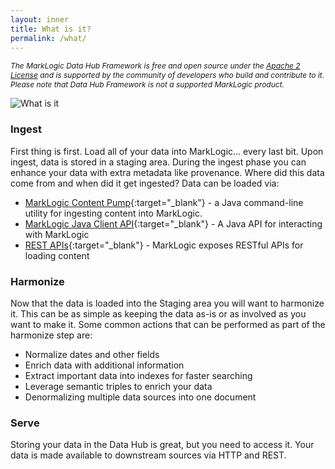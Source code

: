 ```yaml
---
layout: inner
title: What is it?
permalink: /what/
---
```


<p style="font-style: italic; font-size:12px;">The MarkLogic Data Hub Framework is free and open source under the <a href="https://github.com/marklogic-community/marklogic-data-hub/blob/1.0-master/LICENSE">Apache 2 License</a> and is supported by the community of developers who build and contribute to it. Please note that Data Hub Framework is not a supported MarkLogic product.</p>

![What is it](//raw.githubusercontent.com/marklogic-community/marklogic-data-hub/design/images/what-is-marklogic-data-hub-gray.png)

<div class="section" markdown="1">

### Ingest
First thing is first. Load all of your data into MarkLogic... every last bit. Upon ingest, data is stored in a staging area. During the ingest phase you can enhance your data with extra metadata like provenance. Where did this data come from and when did it get ingested? Data can be loaded via:

- [MarkLogic Content Pump](https://docs.marklogic.com/guide/mlcp){:target="_blank"} - a Java command-line utility for ingesting content into MarkLogic.
- [MarkLogic Java Client API](https://github.com/marklogic-community/java-client-api){:target="_blank"} - A Java API for interacting with MarkLogic
- [REST APIs](https://docs.marklogic.com/guide/rest-dev/documents#id_11953){:target="_blank"} - MarkLogic exposes RESTful APIs for loading content

</div>

<div class="section" markdown="1">

### Harmonize
Now that the data is loaded into the Staging area you will want to harmonize it. This can be as simple as keeping the data as-is or as involved as you want to make it. Some common actions that can be performed as part of the harmonize step are:

- Normalize dates and other fields
- Enrich data with additional information
- Extract important data into indexes for faster searching
- Leverage semantic triples to enrich your data
- Denormalizing multiple data sources into one document

</div>

<div class="section" markdown="1">

### Serve
Storing your data in the Data Hub is great, but you need to access it. Your data is made available to downstream sources via HTTP and REST.

</div>
